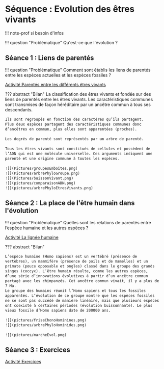 # Séquence : Evolution des êtres vivants

!!! note-prof
    si besoin d'infos


!!! question "Problématique"
    Qu'est-ce que l'évolution ?
    



## Séance 1 : Liens de parentés

!!! question "Problématique"
    Comment sont établis les liens de parentés entre les espèces actuelles et les espèces fossiles ?

[Activité Parentés entre les différents êtres vivants](../liensParente)




??? abstract "Bilan"
    La classification des êtres vivants et fondée sur des liens de parentés entre les êtres vivants. Les caractéristiques communes sont transmises de façon héréditaire par un ancêtre commun à tous ses descendants.

    Ils sont regroupés en fonction des caractères qu’ils partagent.
    Plus deux espèces partagent des caractéristiques communes donc d’ancêtres en commun, plus elles sont apparentées (proches).

    Les degrés de parenté sont représentés par un arbre de parenté.

    Tous les êtres vivants sont constitués de cellules et possèdent de l’ADN qui est une molécule universelle. Ces arguments indiquent une parenté et une origine commune à toutes les espèces.

    ![](Pictures/groupesEmboites.png)
    ![](Pictures/arbrePhyloGroupe.png)
    ![](Pictures/buissonVivant.png)
    ![](pictures/comparaisonADN.png)
    ![](pictures/arbrePhyloEtresVivants.png)


## Séance 2 : La place de l'être humain dans l'évolution

!!! question "Problématique"
        Quelles sont les relations de parentés entre l’espèce humaine et les autres espèces ?


[Activité La lignée humaine](../evolHum)




??? abstract "Bilan"

    L’espèce humaine (Homo sapiens) est un vertébré (présence de vertèbres), un mammifère (présence de poils et de mamelles) et un primate (pouce opposable et ongles) classé dans le groupe des grands singes (coccyx). L’être humain résulte, comme les autres espèces, d’une série d’innovations évolutives à partir d’un ancêtre commun partagé avec les chimpanzés. Cet ancêtre commun vivait, il y a plus de 7 Ma.
    Le groupe des humains réunit l’Homo sapiens et tous les fossiles apparentés. L’évolution de ce groupe montre que les espèces fossiles ne se sont pas succédé de manière linéaire, mais que plusieurs espèces ont coexisté à certaines périodes (évolution buissonnante). Le plus vieux fossile d’Homo sapiens date de 200000 ans. 

    ![](pictures/friseChonoHominines.png)
    ![](pictures/arbrePhyloHominides.png)

    ![](pictures/marcheEvol.png)

    
## Séance 3 : Exercices


[Activité Exercices](../exercices)